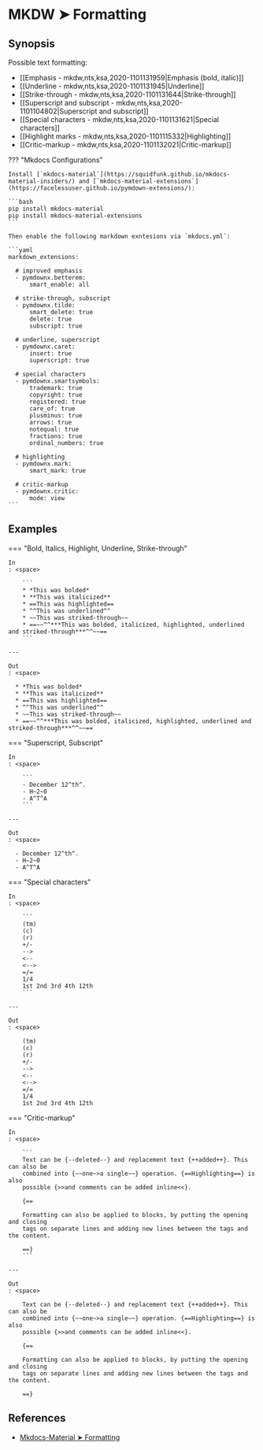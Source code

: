 # MKDW ➤ Formatting

## Synopsis

Possible text formatting:

- [[Emphasis - mkdw,nts,ksa,2020-1101131959|Emphasis (bold, italic)]]
- [[Underline - mkdw,nts,ksa,2020-1101131945|Underline]]
- [[Strike-through - mkdw,nts,ksa,2020-1101131644|Strike-through]]
- [[Superscript and subscript - mkdw,nts,ksa,2020-1101104802|Superscript and subscript]]
- [[Special characters - mkdw,nts,ksa,2020-1101131621|Special characters]]
- [[Highlight marks - mkdw,nts,ksa,2020-1101115332|Highlighting]]
- [[Critic-markup - mkdw,nts,ksa,2020-1101132021|Critic-markup]]

??? "Mkdocs Configurations"

    Install [`mkdocs-material`](https://squidfunk.github.io/mkdocs-material-insiders/) and [`mkdocs-material-extensions`](https://facelessuser.github.io/pymdown-extensions/):

    ```bash
    pip install mkdocs-material
    pip install mkdocs-material-extensions
    ```

    Then enable the following markdown exntesions via `mkdocs.yml`:

    ```yaml
    markdown_extensions:

      # improved emphasis
      - pymdownx.betterem:
          smart_enable: all

      # strike-through, subscript
      - pymdownx.tilde:
          smart_delete: true
          delete: true
          subscript: true

      # underline, superscript
      - pymdownx.caret:
          insert: true
          superscript: true

      # special characters
      - pymdownx.smartsymbols:
          trademark: true
          copyright: true
          registered: true
          care_of: true
          plusminus: true
          arrows: true
          notequal: true
          fractions: true
          ordinal_numbers: true

      # highlighting
      - pymdownx.mark:
          smart_mark: true

      # critic-markup
      - pymdownx.critic:
          mode: view
    ```

## Examples

=== "Bold, Italics, Highlight, Underline, Strike-through"

    In
    : <space>

        ```
        * *This was bolded*
        * **This was italicized**
        * ==This was highlighted==
        * ^^This was underlined^^
        * ~~This was striked-through~~
        * ==~~^^***This was bolded, italicized, highlighted, underlined and striked-through***^^~~==
        ```

    ---

    Out
    : <space>

      * *This was bolded*
      * **This was italicized**
      * ==This was highlighted==
      * ^^This was underlined^^
      * ~~This was striked-through~~
      * ==~~^^***This was bolded, italicized, highlighted, underlined and striked-through***^^~~==

=== "Superscript, Subscript"

    In
    : <space>

        ```
        - December 12^th^.
        - H~2~0
        - A^T^A
        ```

    ---

    Out
    : <space>

      - December 12^th^.
      - H~2~0
      - A^T^A

=== "Special characters"

    In
    : <space>

        ```
        (tm)
        (c)
        (r)
        +/-
        -->
        <--
        <-->
        =/=
        1/4
        1st 2nd 3rd 4th 12th
        ```

    ---

    Out
    : <space>

        (tm)
        (c)
        (r)
        +/-
        -->
        <--
        <-->
        =/=
        1/4
        1st 2nd 3rd 4th 12th

=== "Critic-markup"

    In
    : <space>

        ```
        Text can be {​--deleted--} and replacement text {​++added++}. This can also be
        combined into {​~~one~>a single~~} operation. {​==Highlighting==} is also
        possible {​>>and comments can be added inline<<}.

        {​==

        Formatting can also be applied to blocks, by putting the opening and closing
        tags on separate lines and adding new lines between the tags and the content.

        ==}
        ```

    ---

    Out
    : <space>

        Text can be {--deleted--} and replacement text {++added++}. This can also be
        combined into {~~one~>a single~~} operation. {==Highlighting==} is also
        possible {>>and comments can be added inline<<}.

        {==

        Formatting can also be applied to blocks, by putting the opening and closing
        tags on separate lines and adding new lines between the tags and the content.

        ==}

## References

- [Mkdocs-Material ➤ Formatting](https://squidfunk.github.io/mkdocs-material-insiders/reference/formatting/)

